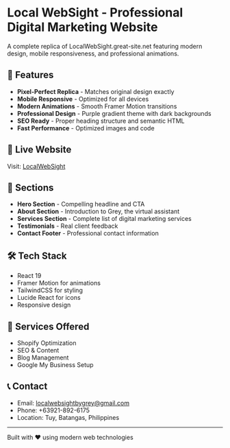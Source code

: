 # Local WebSight - Professional Digital Marketing Website

A complete replica of LocalWebSight.great-site.net featuring modern design, mobile responsiveness, and professional animations.

## 🌟 Features

- **Pixel-Perfect Replica** - Matches original design exactly
- **Mobile Responsive** - Optimized for all devices
- **Modern Animations** - Smooth Framer Motion transitions
- **Professional Design** - Purple gradient theme with dark backgrounds
- **SEO Ready** - Proper heading structure and semantic HTML
- **Fast Performance** - Optimized images and code

## 🚀 Live Website

Visit: [LocalWebSight](https://localwebsight-grey.netlify.app)

## 📱 Sections

- **Hero Section** - Compelling headline and CTA
- **About Section** - Introduction to Grey, the virtual assistant
- **Services Section** - Complete list of digital marketing services
- **Testimonials** - Real client feedback
- **Contact Footer** - Professional contact information

## 🛠 Tech Stack

- React 19
- Framer Motion for animations
- TailwindCSS for styling
- Lucide React for icons
- Responsive design

## 📄 Services Offered

- Shopify Optimization
- SEO & Content
- Blog Management  
- Google My Business Setup

## 📞 Contact

- Email: localwebsightbygrey@gmail.com
- Phone: +63921-892-6175
- Location: Tuy, Batangas, Philippines

---

Built with ❤️ using modern web technologies
